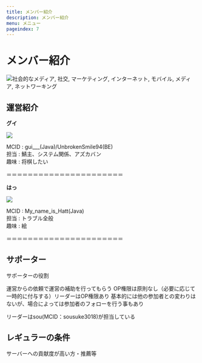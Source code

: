 ```yaml
---
title: メンバー紹介
description: メンバー紹介
menu: メニュー
pageindex: 7
---
```

# メンバー紹介

<!--StartFragment-->

![社会的なメディア, 社交, マーケティング, インターネット, モバイル, メディア, ネットワーキング](https://cdn.pixabay.com/photo/2020/05/18/16/17/social-media-5187243_960_720.png)

<!--EndFragment-->

## 運営紹介

**グイ**

![](/img/gui.png)

MCID : gui___(Java)/UnbrokenSmile94(BE)\
担当 : 鯖主、システム関係、アズカバン\
趣味 : 将棋したい

＝＝＝＝＝＝＝＝＝＝＝＝＝＝＝＝＝＝＝＝＝＝

**はっ**

![](/img/hatt.png)

MCID : My_name_is_Hatt(Java)\
担当 : トラブル全般\
趣味 : 絵

＝＝＝＝＝＝＝＝＝＝＝＝＝＝＝＝＝＝＝＝＝＝

## サポーター

サポーターの役割

運営からの依頼で運営の補助を行ってもらう
OP権限は原則なし（必要に応じて一時的に付与する）リーダーはOP権限あり
基本的には他の参加者との変わりはないが、場合によっては参加者のフォローを行う事もあり

リーダーはsou(MCID：sousuke3018)が担当している

## レギュラーの条件

サーバーへの貢献度が高い方・推薦等